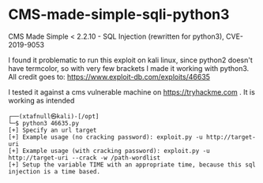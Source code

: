 # CMS-made-simple-sqli-python3
 CMS Made Simple &lt; 2.2.10 - SQL Injection (rewritten for python3),  CVE-2019-9053

 I found it problematic to run this exploit on kali linux, since python2 doesn't have termcolor, so with very few brackets I made it working with python3.
 All credit goes to: https://www.exploit-db.com/exploits/46635
 
 I tested it against a cms vulnerable machine on https://tryhackme.com .
 It is working as intended
 
 ```
 ┌──(xtafnull㉿kali)-[/opt]
└─$ python3 46635.py 
[+] Specify an url target
[+] Example usage (no cracking password): exploit.py -u http://target-uri
[+] Example usage (with cracking password): exploit.py -u http://target-uri --crack -w /path-wordlist
[+] Setup the variable TIME with an appropriate time, because this sql injection is a time based.
```
